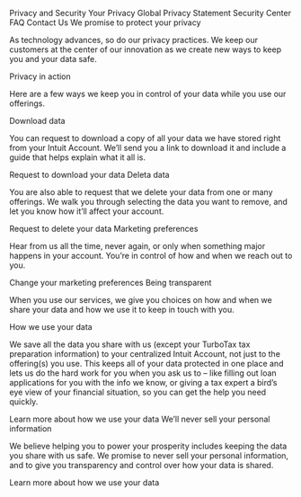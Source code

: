 Privacy and Security
Your Privacy
Global Privacy Statement
Security Center
FAQ
Contact Us
We promise to protect your privacy

As technology advances, so do our privacy practices. We keep our customers at the center of our innovation as we create new ways to keep you and your data safe.

Privacy in action

Here are a few ways we keep you in control of your data while you use our offerings.

Download data

You can request to download a copy of all your data we have stored right from your Intuit Account. We’ll send you a link to download it and include a guide that helps explain what it all is.

Request to download your data
Deleta data

You are also able to request that we delete your data from one or many offerings. We walk you through selecting the data you want to remove, and let you know how it’ll affect your account.

Request to delete your data
Marketing preferences

Hear from us all the time, never again, or only when something major happens in your account. You’re in control of how and when we reach out to you.

Change your marketing preferences
Being transparent

When you use our services, we give you choices on how and when we share your data and how we use it to keep in touch with you.

How we use your data

We save all the data you share with us (except your TurboTax tax preparation information) to your centralized Intuit Account, not just to the offering(s) you use. This keeps all of your data protected in one place and lets us do the hard work for you when you ask us to – like filling out loan applications for you with the info we know, or giving a tax expert a bird’s eye view of your financial situation, so you can get the help you need quickly.

Learn more about how we use your data
We’ll never sell your personal information

We believe helping you to power your prosperity includes keeping the data you share with us safe. We promise to never sell your personal information, and to give you transparency and control over how your data is shared.

Learn more about how we use your data
